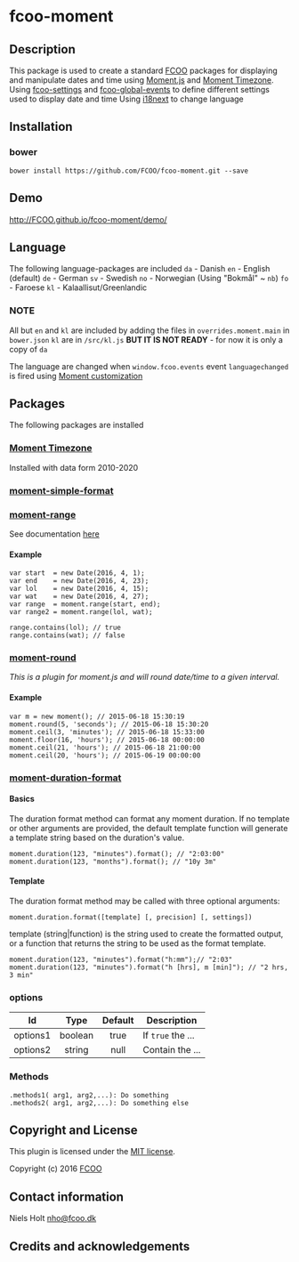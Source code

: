 # fcoo-moment

[FCOO]:https://github.com/FCOO
[i18next]: http://i18next.com/
[Moment.js]: http://http://momentjs.com//
[Moment Timezone]: http://momentjs.com/timezone/
[fcoo-global-events]: https://github.com/FCOO/fcoo-global-events
[fcoo-settings]: https://github.com/FCOO/fcoo-settings
[i18next]: http://i18next.com/
[moment-simple-format]: https://github.com/FCOO/moment-simple-format

## Description

This package is used to create a standard [FCOO] packages for displaying and manipulate dates and time using [Moment.js] and [Moment Timezone].
Using [fcoo-settings] and [fcoo-global-events] to define different settings used to display date and time
Using [i18next] to change language


## Installation
### bower
`bower install https://github.com/FCOO/fcoo-moment.git --save`

## Demo
http://FCOO.github.io/fcoo-moment/demo/ 

## Language
The following language-packages are included
`da` - Danish
`en` - English (default)
`de` - German
`sv` - Swedish
`no` - Norwegian (Using "Bokmål" ~ `nb`)
`fo` - Faroese
`kl` - Kalaallisut/Greenlandic

### NOTE
All but `en` and `kl` are included by adding the files in `overrides.moment.main` in `bower.json`
`kl` are in `/src/kl.js` **BUT IT IS NOT READY** - for now it is only a copy of `da`

The language are changed when `window.fcoo.events` event `languagechanged` is fired using [Moment customization](http://momentjs.com/docs/#/customization/)


## Packages
The following packages are installed

### [Moment Timezone]
Installed with data form 2010-2020


### [moment-simple-format]

### [moment-range](https://github.com/gf3/moment-range)
See documentation [here](http://gf3.github.io/moment-range/DateRange.html)
#### Example
    var start  = new Date(2016, 4, 1);
    var end    = new Date(2016, 4, 23);
    var lol    = new Date(2016, 4, 15);
    var wat    = new Date(2016, 4, 27);
    var range  = moment.range(start, end);
    var range2 = moment.range(lol, wat);

    range.contains(lol); // true
    range.contains(wat); // false

### [moment-round](https://github.com/WebDevTmas/moment-round)
*This is a plugin for moment.js and will round date/time to a given interval.*

#### Example
    var m = new moment(); // 2015-06-18 15:30:19
    moment.round(5, 'seconds'); // 2015-06-18 15:30:20
    moment.ceil(3, 'minutes'); // 2015-06-18 15:33:00
    moment.floor(16, 'hours'); // 2015-06-18 00:00:00
    moment.ceil(21, 'hours'); // 2015-06-18 21:00:00
    moment.ceil(20, 'hours'); // 2015-06-19 00:00:00

### [moment-duration-format](https://github.com/jsmreese/moment-duration-format)

#### Basics
The duration format method can format any moment duration. If no template or other arguments are provided, the default template function will generate a template string based on the duration's value.

    moment.duration(123, "minutes").format(); // "2:03:00"
    moment.duration(123, "months").format(); // "10y 3m"

#### Template
The duration format method may be called with three optional arguments:

    moment.duration.format([template] [, precision] [, settings])

template (string|function) is the string used to create the formatted output, or a function that returns the string to be used as the format template.

    moment.duration(123, "minutes").format("h:mm");// "2:03"
    moment.duration(123, "minutes").format("h [hrs], m [min]"); // "2 hrs, 3 min"




### options
| Id | Type | Default | Description |
| :--: | :--: | :-----: | --- |
| options1 | boolean | true | If <code>true</code> the ... |
| options2 | string | null | Contain the ... |

### Methods

    .methods1( arg1, arg2,...): Do something
    .methods2( arg1, arg2,...): Do something else



## Copyright and License
This plugin is licensed under the [MIT license](https://github.com/FCOO/fcoo-moment/LICENSE).

Copyright (c) 2016 [FCOO](https://github.com/FCOO)

## Contact information

Niels Holt nho@fcoo.dk


## Credits and acknowledgements
